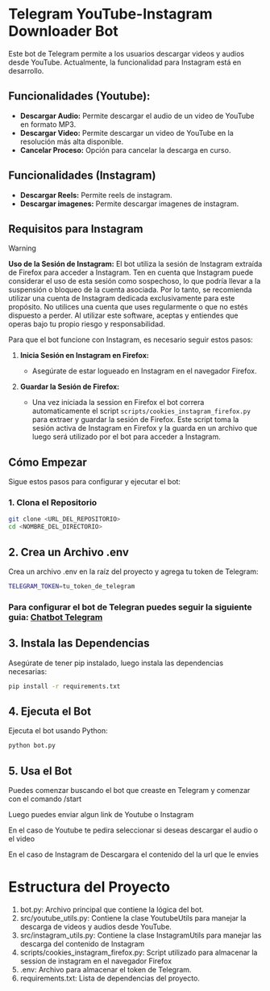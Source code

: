 # Telegram YouTube-Instagram Downloader Bot

Este bot de Telegram permite a los usuarios descargar videos y audios desde YouTube. Actualmente, la funcionalidad para Instagram está en desarrollo.

## Funcionalidades (Youtube):

- **Descargar Audio:** Permite descargar el audio de un video de YouTube en formato MP3.
- **Descargar Video:** Permite descargar un video de YouTube en la resolución más alta disponible.
- **Cancelar Proceso:** Opción para cancelar la descarga en curso.

## Funcionalidades (Instagram)

- **Descargar Reels:** Permite reels de instagram.
- **Descargar imagenes:** Permite descargar imagenes de instagram.

## Requisitos para Instagram

> [!WARNING]
> **Uso de la Sesión de Instagram:** El bot utiliza la sesión de Instagram extraída de Firefox para acceder a Instagram. Ten en cuenta que Instagram puede considerar el uso de esta sesión como sospechoso, lo que podría llevar a la suspensión o bloqueo de la cuenta asociada. Por lo tanto, se recomienda utilizar una cuenta de Instagram dedicada exclusivamente para este propósito. No utilices una cuenta que uses regularmente o que no estés dispuesto a perder. Al utilizar este software, aceptas y entiendes que operas bajo tu propio riesgo y responsabilidad.

Para que el bot funcione con Instagram, es necesario seguir estos pasos:

1. **Inicia Sesión en Instagram en Firefox:**

   - Asegúrate de estar logueado en Instagram en el navegador Firefox.

2. **Guardar la Sesión de Firefox:**
   - Una vez iniciada la session en Firefox el bot correra automaticamente el script `scripts/cookies_instagram_firefox.py` para extraer y guardar la sesión de Firefox. Este script toma la sesión activa de Instagram en Firefox y la guarda en un archivo que luego será utilizado por el bot para acceder a Instagram.

## Cómo Empezar

Sigue estos pasos para configurar y ejecutar el bot:

### 1. Clona el Repositorio

```bash
git clone <URL_DEL_REPOSITORIO>
cd <NOMBRE_DEL_DIRECTORIO>
```

## 2. Crea un Archivo .env

Crea un archivo .env en la raíz del proyecto y agrega tu token de Telegram:

```bash
TELEGRAM_TOKEN=tu_token_de_telegram
```

### Para configurar el bot de Telegran puedes seguir la siguiente guia: [Chatbot Telegram](https://sendpulse.com/latam/knowledge-base/chatbot/telegram/create-telegram-chatbot)

## 3. Instala las Dependencias

Asegúrate de tener pip instalado, luego instala las dependencias necesarias:

```bash
pip install -r requirements.txt
```

## 4. Ejecuta el Bot

Ejecuta el bot usando Python:

```bash
python bot.py
```

## 5. Usa el Bot

Puedes comenzar buscando el bot que creaste en Telegram y comenzar con el comando /start

Luego puedes enviar algun link de Youtube o Instagram

En el caso de Youtube te pedira seleccionar si deseas descargar el audio o el video

En el caso de Instagram de Descargara el contenido del la url que le envies

# Estructura del Proyecto

1. bot.py: Archivo principal que contiene la lógica del bot.
2. src/youtube_utils.py: Contiene la clase YoutubeUtils para manejar la descarga de videos y audios desde YouTube.
3. src/instagram_utils.py: Contiene la clase InstagramUtils para manejar las descarga del contenido de Instagram
4. scripts/cookies_instagram_firefox.py: Script utilizado para almacenar la session de instagram en el navegador Firefox
5. .env: Archivo para almacenar el token de Telegram.
6. requirements.txt: Lista de dependencias del proyecto.
